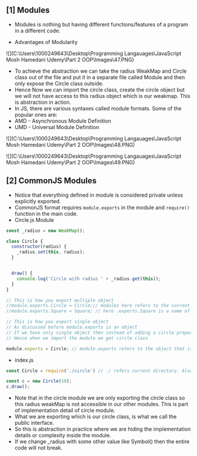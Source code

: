 ## [1] Modules

* Modules is nothing but having different functions/features of a program in a different code.

* Advantages of Modularity

![](C:\Users\1000249643\Desktop\Programming Langauages\JavaScript Mosh Hamedani Udemy\Part 2 OOP\Images\47.PNG)

* To achieve the abstraction we can take the radius WeakMap and Circle class out of the file and put it in a separate file called Module and then only expose the Circle class outside. 
* Hence Now we can import the circle class, create the circle object but we will not have access to this radius object which is our weakmap. This is abstraction in action.
* In JS, there are various syntaxes called module formats. Some of the popular ones are:
* AMD - Asynchronous Module Definition
* UMD - Universal Module Definition

![](C:\Users\1000249643\Desktop\Programming Langauages\JavaScript Mosh Hamedani Udemy\Part 2 OOP\Images\48.PNG)

![](C:\Users\1000249643\Desktop\Programming Langauages\JavaScript Mosh Hamedani Udemy\Part 2 OOP\Images\49.PNG)

## [2] CommonJS Modules

* Notice that everything defined in module is considered private unless explicitly exported.
* CommonJS format requires `module.exports` in the module and `require()` function in the main code.
* Circle.js Module

```javascript
const _radius = new WeakMap();

class Circle {
  constructor(radius) {
    _radius.set(this, radius);
  }


  draw() {
    console.log('Circle with radius ' + _radius.get(this));
  }
}

// This is how you export multiple object
//module.exports.Circle = Circle;// modules here refers to the current module, exports is a property. module.exports refers to an object and we can add one or more properties to this object
//module.exports.Square = Square; // here .exports.Square is a name of the properties and we set it to the Square class as shown

// This is how you export single object
// As discussed before module.exports is an object
// If we have only single object then instead of adding a circle property to the modules.export object we can just reset this object to circle
// Hence when we import the module we get circle class

module.exports = Circle; // module.exports refers to the object that is exported from this module. 
```

* index.js

```javascript
const Circle = require('./circle') // ./ refers current directory. Also note that extension is not required like .js 

const c = new Circle(10);
c.draw();
```



* Note that in the circle module we are only exporting the circle class so this radius weakMap is not accessible in our other modules. This is part of implementation detail of circle module.
* What we are exporting which is our circle class, is what we call the public interface.
* So this is abstraction in practice where we are hiding the implementation details or complexity inside the module.
* If we change _radius with some other value like Symbol() then the entire code will not break.

